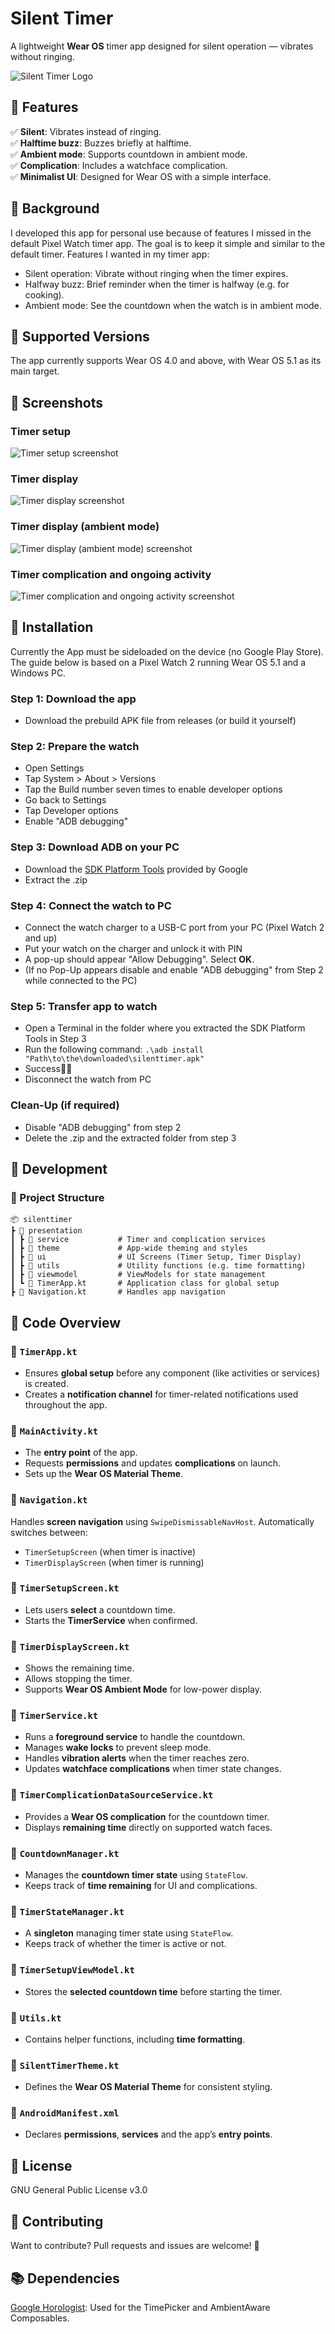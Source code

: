 # **Silent Timer**
A lightweight **Wear OS** timer app designed for silent operation — vibrates without ringing.

![Silent Timer Logo](logo.svg)

## **📌 Features**
 ✅ **Silent**: Vibrates instead of ringing.<br>
 ✅ **Halftime buzz**: Buzzes briefly at halftime.<br>
 ✅ **Ambient mode**: Supports countdown in ambient mode.<br>
 ✅ **Complication**: Includes a watchface complication.<br>
 ✅ **Minimalist UI**: Designed for Wear OS with a simple interface.<br>

## **🌌 Background**
I developed this app for personal use because of features I missed in the default Pixel Watch 
timer app. The goal is to keep it simple and similar to the default timer. Features I
wanted in my timer app:
- Silent operation: Vibrate without ringing when the timer expires.
- Halfway buzz: Brief reminder when the timer is halfway (e.g. for cooking).
- Ambient mode: See the countdown when the watch is in ambient mode.

## **🔧 Supported Versions**
The app currently supports Wear OS 4.0 and above, with Wear OS 5.1 as its main target.

## **📸 Screenshots**
### Timer setup
![Timer setup screenshot](screenshots/timer_setup_screen_small.png)
### Timer display
![Timer display screenshot](screenshots/timer_display_screen_small.png)
### Timer display (ambient mode)
![Timer display (ambient mode) screenshot](screenshots/ambient_mode_small.png)
### Timer complication and ongoing activity
![Timer complication and ongoing activity screenshot](screenshots/complication_small.png)

## **🚀 Installation**
Currently the App must be sideloaded on the device (no Google Play Store).
The guide below is based on a Pixel Watch 2 running Wear OS 5.1 and a Windows PC.

### **Step 1: Download the app**
- Download the prebuild APK file from releases (or build it yourself)

### **Step 2: Prepare the watch**
- Open Settings
- Tap System > About > Versions
- Tap the Build number seven times to enable developer options
- Go back to Settings
- Tap Developer options
- Enable "ADB debugging"

### **Step 3: Download ADB on your PC**
- Download the [SDK Platform Tools](https://developer.android.com/tools/releases/platform-tools) provided by Google
- Extract the .zip

### **Step 4: Connect the watch to PC**
- Connect the watch charger to a USB-C port from your PC (Pixel Watch 2 and up)
- Put your watch on the charger and unlock it with PIN
- A pop-up should appear "Allow Debugging". Select **OK**. 
- (If no Pop-Up appears disable and enable "ADB debugging" from Step 2 while connected to the PC)

### **Step 5: Transfer app to watch**
- Open a Terminal in the folder where you extracted the SDK Platform Tools in Step 3
- Run the following command: ```.\adb install "Path\to\the\downloaded\silenttimer.apk"```
- Success🎉🎉
- Disconnect the watch from PC

### **Clean-Up (if required)**
- Disable "ADB debugging" from step 2
- Delete the .zip and the extracted folder from step 3

## **🚀 Development**

### **📂 Project Structure**
```
📦 silenttimer
┣ 📂 presentation
┃ ┣ 📂 service           # Timer and complication services
┃ ┣ 📂 theme             # App-wide theming and styles
┃ ┣ 📂 ui                # UI Screens (Timer Setup, Timer Display)
┃ ┣ 📂 utils             # Utility functions (e.g. time formatting)
┃ ┣ 📂 viewmodel         # ViewModels for state management
┃ ┗ 📜 TimerApp.kt       # Application class for global setup
┣ 📜 Navigation.kt       # Handles app navigation
```  

## **📝 Code Overview**

### **🔹 `TimerApp.kt`**
- Ensures **global setup** before any component (like activities or services) is created.
- Creates a **notification channel** for timer-related notifications used throughout the app.

### **🔹 `MainActivity.kt`**
- The **entry point** of the app.
- Requests **permissions** and updates **complications** on launch.
- Sets up the **Wear OS Material Theme**.

### **🔹 `Navigation.kt`**
Handles **screen navigation** using `SwipeDismissableNavHost`. Automatically switches between:
- `TimerSetupScreen` (when timer is inactive)
- `TimerDisplayScreen` (when timer is running)

### **🔹 `TimerSetupScreen.kt`**
- Lets users **select** a countdown time.
- Starts the **TimerService** when confirmed.

### **🔹 `TimerDisplayScreen.kt`**
- Shows the remaining time.
- Allows stopping the timer.
- Supports **Wear OS Ambient Mode** for low-power display.

### **🔹 `TimerService.kt`**
- Runs a **foreground service** to handle the countdown.
- Manages **wake locks** to prevent sleep mode.
- Handles **vibration alerts** when the timer reaches zero.
- Updates **watchface complications** when timer state changes.

### **🔹 `TimerComplicationDataSourceService.kt`**
- Provides a **Wear OS complication** for the countdown timer.
- Displays **remaining time** directly on supported watch faces.

### **🔹 `CountdownManager.kt`**
- Manages the **countdown timer state** using `StateFlow`.
- Keeps track of **time remaining** for UI and complications.

### **🔹 `TimerStateManager.kt`**
- A **singleton** managing timer state using `StateFlow`.
- Keeps track of whether the timer is active or not.

### **🔹 `TimerSetupViewModel.kt`**
- Stores the **selected countdown time** before starting the timer.

### **🔹 `Utils.kt`**
- Contains helper functions, including **time formatting**.

### **🔹 `SilentTimerTheme.kt`**
- Defines the **Wear OS Material Theme** for consistent styling.

### **🔹 `AndroidManifest.xml`**
- Declares **permissions**, **services** and the app’s **entry points**.

## **📜 License**
GNU General Public License v3.0

## **🤝 Contributing**
Want to contribute? Pull requests and issues are welcome! 🎉

## **📚 Dependencies**
[Google Horologist](https://github.com/google/horologist): Used for the TimePicker and AmbientAware Composables.

